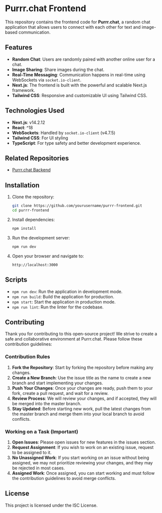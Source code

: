 # Purrr.chat Frontend

This repository contains the frontend code for **Purrr.chat**, a random chat application that allows users to connect with each other for text and image-based communication.

## Features
- **Random Chat**: Users are randomly paired with another online user for a chat.
- **Image Sharing**: Share images during the chat.
- **Real-Time Messaging**: Communication happens in real-time using WebSockets via `socket.io-client`.
- **Next.js**: The frontend is built with the powerful and scalable Next.js framework.
- **Tailwind CSS**: Responsive and customizable UI using Tailwind CSS.

## Technologies Used
- **Next.js**: v14.2.12
- **React**: ^18
- **WebSockets**: Handled by `socket.io-client` (v4.7.5)
- **Tailwind CSS**: For UI styling
- **TypeScript**: For type safety and better development experience.

## Related Repositories
- [Purrr.chat Backend](https://github.com/yourusername/purrr-backend)

## Installation

1. Clone the repository:
    ```bash
    git clone https://github.com/yourusername/purrr-frontend.git
    cd purrr-frontend
    ```

2. Install dependencies:
    ```bash
    npm install
    ```

3. Run the development server:
    ```bash
    npm run dev
    ```

4. Open your browser and navigate to:
    ```
    http://localhost:3000
    ```

## Scripts

- `npm run dev`: Run the application in development mode.
- `npm run build`: Build the application for production.
- `npm start`: Start the application in production mode.
- `npm run lint`: Run the linter for the codebase.

## Contributing
Thank you for contributing to this open-source project! We strive to create a safe and collaborative environment at Purrr.chat. Please follow these contribution guidelines:

### Contribution Rules
1. **Fork the Repository**: Start by forking the repository before making any changes. 
2. **Create a New Branch**: Use the issue title as the name to create a new branch and start implementing your changes.
3. **Push Your Changes**: Once your changes are ready, push them to your fork, create a pull request, and wait for a review.
4. **Review Process**: We will review your changes, and if accepted, they will be merged into the master branch.
5. **Stay Updated**: Before starting new work, pull the latest changes from the master branch and merge them into your local branch to avoid conflicts.

### Working on a Task (Important)
1. **Open Issues**: Please open issues for new features in the issues section.
2. **Request Assignment**: If you wish to work on an existing issue, request to be assigned to it.
3. **No Unassigned Work**: If you start working on an issue without being assigned, we may not prioritize reviewing your changes, and they may be rejected in most cases.
4. **Assigned Work**: Once assigned, you can start working and must follow the contribution guidelines to avoid merge conflicts.

## License
This project is licensed under the ISC License.